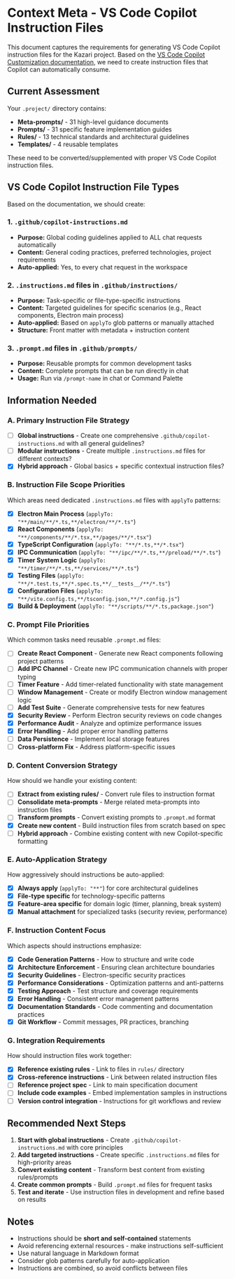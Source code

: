 # Context Meta - VS Code Copilot Instruction Files

This document captures the requirements for generating VS Code Copilot instruction files for the Kazari project. Based on the [VS Code Copilot Customization documentation](https://code.visualstudio.com/docs/copilot/copilot-customization), we need to create instruction files that Copilot can automatically consume.

## Current Assessment

Your `.project/` directory contains:
- **Meta-prompts/** - 31 high-level guidance documents 
- **Prompts/** - 31 specific feature implementation guides 
- **Rules/** - 13 technical standards and architectural guidelines
- **Templates/** - 4 reusable templates

These need to be converted/supplemented with proper VS Code Copilot instruction files.

## VS Code Copilot Instruction File Types

Based on the documentation, we should create:

### 1. `.github/copilot-instructions.md` 
- **Purpose:** Global coding guidelines applied to ALL chat requests automatically
- **Content:** General coding practices, preferred technologies, project requirements
- **Auto-applied:** Yes, to every chat request in the workspace

### 2. `.instructions.md` files in `.github/instructions/`
- **Purpose:** Task-specific or file-type-specific instructions
- **Content:** Targeted guidelines for specific scenarios (e.g., React components, Electron main process)
- **Auto-applied:** Based on `applyTo` glob patterns or manually attached
- **Structure:** Front matter with metadata + instruction content

### 3. `.prompt.md` files in `.github/prompts/`
- **Purpose:** Reusable prompts for common development tasks
- **Content:** Complete prompts that can be run directly in chat
- **Usage:** Run via `/prompt-name` in chat or Command Palette

## Information Needed

### A. Primary Instruction File Strategy
- [ ] **Global instructions** - Create one comprehensive `.github/copilot-instructions.md` with all general guidelines?
- [ ] **Modular instructions** - Create multiple `.instructions.md` files for different contexts?
- [x] **Hybrid approach** - Global basics + specific contextual instruction files?

### B. Instruction File Scope Priorities
Which areas need dedicated `.instructions.md` files with `applyTo` patterns:

- [x] **Electron Main Process** (`applyTo: "**/main/**/*.ts,**/electron/**/*.ts"`)
- [x] **React Components** (`applyTo: "**/components/**/*.tsx,**/pages/**/*.tsx"`)
- [x] **TypeScript Configuration** (`applyTo: "**/*.ts,**/*.tsx"`) 
- [x] **IPC Communication** (`applyTo: "**/ipc/**/*.ts,**/preload/**/*.ts"`)
- [x] **Timer System Logic** (`applyTo: "**/timer/**/*.ts,**/services/**/*.ts"`)
- [x] **Testing Files** (`applyTo: "**/*.test.ts,**/*.spec.ts,**/__tests__/**/*.ts"`)
- [x] **Configuration Files** (`applyTo: "**/vite.config.ts,**/tsconfig.json,**/*.config.js"`)
- [x] **Build & Deployment** (`applyTo: "**/scripts/**/*.ts,package.json"`)

### C. Prompt File Priorities  
Which common tasks need reusable `.prompt.md` files:

- [ ] **Create React Component** - Generate new React components following project patterns
- [ ] **Add IPC Channel** - Create new IPC communication channels with proper typing
- [ ] **Timer Feature** - Add timer-related functionality with state management
- [ ] **Window Management** - Create or modify Electron window management logic
- [ ] **Add Test Suite** - Generate comprehensive tests for new features
- [x] **Security Review** - Perform Electron security reviews on code changes
- [x] **Performance Audit** - Analyze and optimize performance issues
- [x] **Error Handling** - Add proper error handling patterns
- [ ] **Data Persistence** - Implement local storage features
- [ ] **Cross-platform Fix** - Address platform-specific issues

### D. Content Conversion Strategy
How should we handle your existing content:

- [ ] **Extract from existing rules/** - Convert rule files to instruction format
- [ ] **Consolidate meta-prompts** - Merge related meta-prompts into instruction files  
- [ ] **Transform prompts** - Convert existing prompts to `.prompt.md` format
- [x] **Create new content** - Build instruction files from scratch based on spec
- [ ] **Hybrid approach** - Combine existing content with new Copilot-specific formatting

### E. Auto-Application Strategy
How aggressively should instructions be auto-applied:

- [x] **Always apply** (`applyTo: "**"`) for core architectural guidelines
- [x] **File-type specific** for technology-specific patterns
- [x] **Feature-area specific** for domain logic (timer, planning, break system)
- [x] **Manual attachment** for specialized tasks (security review, performance)

### F. Instruction Content Focus
Which aspects should instructions emphasize:

- [x] **Code Generation Patterns** - How to structure and write code
- [x] **Architecture Enforcement** - Ensuring clean architecture boundaries
- [x] **Security Guidelines** - Electron-specific security practices  
- [x] **Performance Considerations** - Optimization patterns and anti-patterns
- [x] **Testing Approach** - Test structure and coverage requirements
- [x] **Error Handling** - Consistent error management patterns
- [x] **Documentation Standards** - Code commenting and documentation practices
- [x] **Git Workflow** - Commit messages, PR practices, branching

### G. Integration Requirements
How should instruction files work together:

- [x] **Reference existing rules** - Link to files in `rules/` directory
- [x] **Cross-reference instructions** - Link between related instruction files  
- [ ] **Reference project spec** - Link to main specification document
- [ ] **Include code examples** - Embed implementation samples in instructions
- [ ] **Version control integration** - Instructions for git workflows and review

## Recommended Next Steps

1. **Start with global instructions** - Create `.github/copilot-instructions.md` with core principles
2. **Add targeted instructions** - Create specific `.instructions.md` files for high-priority areas
3. **Convert existing content** - Transform best content from existing rules/prompts
4. **Create common prompts** - Build `.prompt.md` files for frequent tasks
5. **Test and iterate** - Use instruction files in development and refine based on results

## Notes
- Instructions should be **short and self-contained** statements
- Avoid referencing external resources - make instructions self-sufficient  
- Use natural language in Markdown format
- Consider glob patterns carefully for auto-application
- Instructions are combined, so avoid conflicts between files